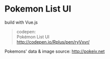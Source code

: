 # Pokemon List UI

build with Vue.js

> codepen:  
> Pokémon List UI  
> http://codepen.io/Rplus/pen/ryVxvr/

Pokemons' data & image source: http://pokeiv.net
